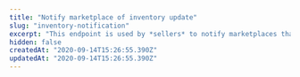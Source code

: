 ```yaml
---
title: "Notify marketplace of inventory update"
slug: "inventory-notification"
excerpt: "This endpoint is used by *sellers* to notify marketplaces that the inventory level has changed for one of their SKUs. \n\nThere is no request body in this call, indicating the new inventory level, for instance. It only notifies a specific marketplace (`accountname`) that a seller (`sellerId`) has changed the inventory level of an SKU (`skuId`). \n\n*Marketplaces* will then call the [fulfillment endpoint](https://developers.vtex.com/reference/external-seller#fulfillment-simulation) provided in the seller registration form to get the updated inventory  information."
hidden: false
createdAt: "2020-09-14T15:26:55.390Z"
updatedAt: "2020-09-14T15:26:55.390Z"
---
```

